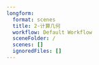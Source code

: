 ```yaml
---
longform:
  format: scenes
  title: 2-计算几何
  workflow: Default Workflow
  sceneFolder: /
  scenes: []
  ignoredFiles: []
---
```

